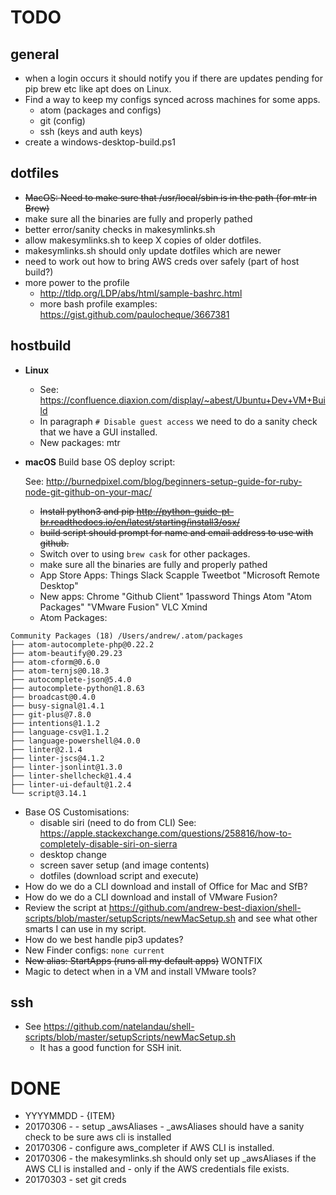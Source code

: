 # TODO

## general
- when a login occurs it should notify you if there are updates pending for pip brew etc like apt does on Linux.
- Find a way to keep my configs synced across machines for some apps.
  - atom (packages and configs)
  - git (config)
  - ssh (keys and auth keys)
- create a windows-desktop-build.ps1

## dotfiles
- ~~MacOS: Need to make sure that /usr/local/sbin is in the path (for mtr in Brew)~~
- make sure all the binaries are fully and properly pathed
- better error/sanity checks in makesymlinks.sh
- allow makesymlinks.sh to keep X copies of older dotfiles.
- makesymlinks.sh should only update dotfiles which are newer
- need to work out how to bring AWS creds over safely (part of host build?)
- more power to the profile
  - http://tldp.org/LDP/abs/html/sample-bashrc.html
  - more bash profile examples: https://gist.github.com/paulocheque/3667381

## hostbuild
- **Linux**
  - See: https://confluence.diaxion.com/display/~abest/Ubuntu+Dev+VM+Build
  - In paragraph `# Disable guest access` we need to do a sanity check that we have a GUI installed.
  - New packages: mtr


- **macOS** Build base OS deploy script:

  See: http://burnedpixel.com/blog/beginners-setup-guide-for-ruby-node-git-github-on-your-mac/
  - ~~Install python3 and pip http://python-guide-pt-br.readthedocs.io/en/latest/starting/install3/osx/~~
  - ~~build script should prompt for name and email address to use with github.~~
  - Switch over to using `brew cask` for other packages.
  - make sure all the binaries are fully and properly pathed
  - App Store Apps:
    Things Slack Scapple Tweetbot "Microsoft Remote Desktop"
  - New apps: Chrome "Github Client" 1password Things Atom "Atom Packages" "VMware Fusion" VLC Xmind
  - Atom Packages:
```
Community Packages (18) /Users/andrew/.atom/packages
├── atom-autocomplete-php@0.22.2
├── atom-beautify@0.29.23
├── atom-cform@0.6.0
├── atom-ternjs@0.18.3
├── autocomplete-json@5.4.0
├── autocomplete-python@1.8.63
├── broadcast@0.4.0
├── busy-signal@1.4.1
├── git-plus@7.8.0
├── intentions@1.1.2
├── language-csv@1.1.2
├── language-powershell@4.0.0
├── linter@2.1.4
├── linter-jscs@4.1.2
├── linter-jsonlint@1.3.0
├── linter-shellcheck@1.4.4
├── linter-ui-default@1.2.4
└── script@3.14.1
```
  - Base OS Customisations:
    - disable siri (need to do from CLI) See: https://apple.stackexchange.com/questions/258816/how-to-completely-disable-siri-on-sierra
    - desktop change
    - screen saver setup (and image contents)
    - dotfiles (download script and execute)
  - How do we do a CLI download and install of Office for Mac and SfB?
  - How do we do a CLI download and install of VMware Fusion?
  - Review the script at https://github.com/andrew-best-diaxion/shell-scripts/blob/master/setupScripts/newMacSetup.sh and see what other smarts I can use in my script.
  - How do we best handle pip3 updates?
  - New Finder configs: `none current`
  - ~~New alias: StartApps (runs all my default apps)~~ WONTFIX
  - Magic to detect when in a VM and install VMware tools?


## ssh
- See https://github.com/natelandau/shell-scripts/blob/master/setupScripts/newMacSetup.sh
  - It has a good function for SSH init.

# DONE
- YYYYMMDD - {ITEM}
- 20170306 - - setup \_awsAliases - \_awsAliases should have a sanity check to be sure aws cli is installed
- 20170306 - configure aws_completer if AWS CLI is installed.
- 20170306 - the makesymlinks.sh should only set up \_awsAliases if the AWS CLI is installed and - only if the AWS credentials file exists.
- 20170303 - set git creds
